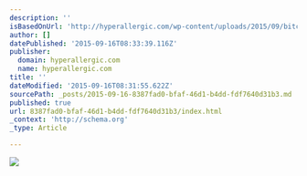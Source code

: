 ```yaml
---
description: ''
isBasedOnUrl: 'http://hyperallergic.com/wp-content/uploads/2015/09/bitchImightbe-640-1.jpg'
author: []
datePublished: '2015-09-16T08:33:39.116Z'
publisher:
  domain: hyperallergic.com
  name: hyperallergic.com
title: ''
dateModified: '2015-09-16T08:31:55.622Z'
sourcePath: _posts/2015-09-16-8387fad0-bfaf-46d1-b4dd-fdf7640d31b3.md
published: true
url: 8387fad0-bfaf-46d1-b4dd-fdf7640d31b3/index.html
_context: 'http://schema.org'
_type: Article

---
```

![](http://hyperallergic.com/wp-content/uploads/2015/09/bitchImightbe-640-1.jpg)